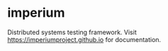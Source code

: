 # imperium

Distributed systems testing framework. Visit <https://imperiumproject.github.io> for documentation.
